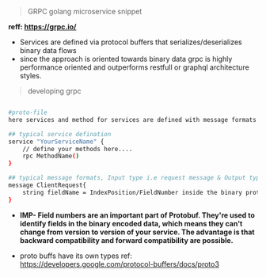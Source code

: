 > GRPC golang microservice snippet

**reff: https://grpc.io/**

- Services are defined via protocol buffers that serializes/deserializes binary data flows
- since the approach is oriented towards binary data grpc is highly performance oriented and outperforms restfull or graphql architecture styles.

> developing grpc

```bash

#proto-file
here services and method for services are defined with message formats

## typical service defination
service "YourServiceName" {
    // define your methods here....
    rpc MethodName()
}

## typical message formats, Input type i.e request message & Output type i.e response message
message ClientRequest{
    string fieldName = IndexPosition/FieldNumber inside the binary protocol;
}

```

- **IMP- Field numbers are an important part of Protobuf. They're used to identify fields in the binary encoded data, which means they can't change from version to version of your service. The advantage is that backward compatibility and forward compatibility are possible.**

- proto buffs have its own types ref: https://developers.google.com/protocol-buffers/docs/proto3
